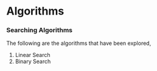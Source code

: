 # Algorithms


### Searching Algorithms
The following are the algorithms that have been explored,

1. Linear Search
2. Binary Search
